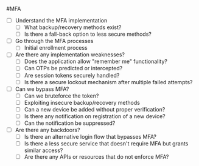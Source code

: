 #MFA 
- [ ]   Understand the MFA implementation
    - [ ]   What backup/recovery methods exist?
    - [ ]   Is there a fall-back option to less secure methods?    
- [ ]   Go through the MFA processes
    - [ ]   Initial enrollment process    
- [ ]   Are there any implementation weaknesses?
    - [ ]   Does the application allow "remember me" functionality?
    - [ ]   Can OTPs be predicted or intercepted?
    - [ ]   Are session tokens securely handled?
    - [ ]   Is there a secure lockout mechanism after multiple failed attempts?
- [ ]   Can we bypass MFA?
    - [ ]   Can we bruteforce the token?
    - [ ]   Exploiting insecure backup/recovery methods
    - [ ]   Can a new device be added without proper verification?
    - [ ]   Is there any notification on registration of a new device?
    - [ ]   Can the notification be suppressed?
- [ ]   Are there any backdoors?
    - [ ]   Is there an alternative login flow that bypasses MFA?
    - [ ]   Is there a less secure service that doesn't require MFA but grants similar access?
    - [ ]   Are there any APIs or resources that do not enforce MFA?